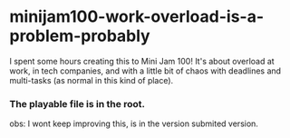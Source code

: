# minijam100-work-overload-is-a-problem-probably
I spent some hours creating this to Mini Jam 100! 
It's about overload at work, in tech companies, and with a little bit of chaos with deadlines and multi-tasks (as normal in this kind of place).

### The playable file is in the root. 

obs: I wont keep improving this, is in the version submited version.
